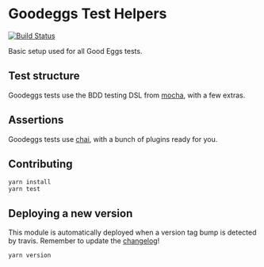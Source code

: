 # Goodeggs Test Helpers

[![Build Status](https://travis-ci.org/goodeggs/goodeggs-test-helpers.svg?branch=master)](https://travis-ci.org/goodeggs/goodeggs-test-helpers)

Basic setup used for all Good Eggs tests.

## Test structure

Goodeggs tests use the BDD testing DSL from [mocha](https://mochajs.org/), with a few extras.

## Assertions

Goodeggs tests use [chai](http://chaijs.com/), with a bunch of plugins ready for you.

## Contributing

```
yarn install
yarn test
```

## Deploying a new version

This module is automatically deployed when a version tag bump is detected by travis.
Remember to update the [changelog](CHANGELOG.md)!

```
yarn version
```
